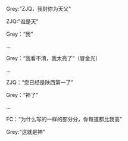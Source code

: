 
Grey:"ZJQ，我封你为天父"

ZJQ:"谁是天”

Grey：“我”

...

Grey：“我看不清，我太亮了”（冒金光）

...

ZJQ：“您已经是陕西第一了”

Grey：“神了”

...

FC：“为什么写的一样的部分分，你每道都比我高”

Grey:"这就是神"
